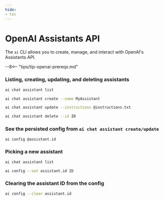 ```yaml
---
hide:
- toc
---
```

# OpenAI Assistants API

The `ai` CLI allows you to create, manage, and interact with OpenAI's Assistants API.

--8<-- "tips/tip-openai-prereqs.md"

### Listing, creating, updating, and deleting assistants

```bash title="List all assistants"
ai chat assistant list
```

```bash title="Create an assistant"
ai chat assistant create --name MyAssistant
```

```bash title="Update an assistant"
ai chat assistant update --instructions @instructions.txt
```

```bash title="Delete an assistant"
ai chat assistant delete --id ID
```

### See the persisted config from `ai chat assistant create/update`

```bash title="View assistant configuration"
ai config @assistant.id
```

### Picking a new assistant

```bash title="List all assistants"
ai chat assistant list
```

```bash title="Set assistant by ID"
ai config --set assistant.id ID
```

### Clearing the assistant ID from the config

```bash title="Clear assistant ID"
ai config --clear assistant.id
```
